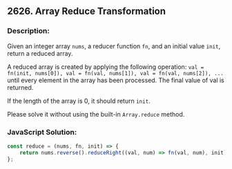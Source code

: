 
## 2626. Array Reduce Transformation

### Description:
Given an integer array ```nums```, a reducer function ```fn```, and an initial value ```init```, return a reduced array.

A reduced array is created by applying the following operation: ```val = fn(init, nums[0]), val = fn(val, nums[1]), val = fn(val, nums[2]), ... ```until every element in the array has been processed. The final value of val is returned.

If the length of the array is 0, it should return ```init```.

Please solve it without using the built-in ```Array.reduce``` method.


### JavaScript Solution:
```JavaScript
const reduce = (nums, fn, init) => {
    return nums.reverse().reduceRight((val, num) => fn(val, num), init);
};
```